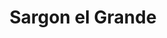 ﻿---
title: "Sargon el Grande"
permalink: periodes_36.html
layout: periode
dataInici: -2334
dataFi: -2284
sidebar: periodes
pares:
  - 206:
    title: "Civilizaciones Sumerias"
    dataInici: "(-3000)"
    dataFi: "(-1700)"

fills:
  - 91:
    title: "Batalla de Uruk"
    dataInici: "(-2320)"

jocsPrincipals:
jocsEscenaris:
jocsEpoca:
jocsEpocaEscenaris:
---
